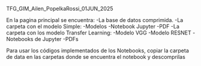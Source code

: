 TFG_GIM_Ailen_PopelkaRossi_01JUN_2025

En la pagina principal se encuentra:
  -La base de datos comprimida.
  -La carpeta con el modelo Simple:
    -Modelos
    -Notebook Jupyter
    -PDF
 -La carpeta con los modelo Transfer Learning:
    -Modelo VGG
    -Modelo RESNET
    -Notebooks de Jupyter
    -PDFs

Para usar los códigos implementados de los Notebooks, copiar la carpeta de 
data en las carpetas donde se encuentra el notebook y descomprilas
